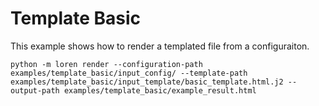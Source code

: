# Template Basic

This example shows how to render a templated file from a configuraiton.

`python -m loren render --configuration-path examples/template_basic/input_config/ --template-path examples/template_basic/input_template/basic_template.html.j2 --output-path examples/template_basic/example_result.html`
